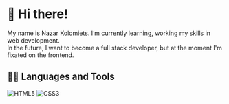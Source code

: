 # 👋 Hi there!

My name is Nazar Kolomiets. I’m currently learning, working my skills in web development. <br>
In the future, I want to become a full stack developer, but at the moment I'm fixated on the frontend.

## :man_technologist: Languages and Tools
![HTML5](https://img.shields.io/badge/-HTML5-161616?style=for-the-badge&logo=html5)
![CSS3](https://img.shields.io/badge/-CSS3-161616?style=for-the-badge&logo=css3)

